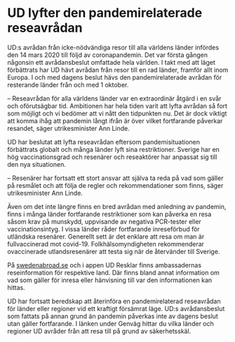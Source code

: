 # UD lyfter den pandemirelaterade reseavrådan

UD:s avrådan från icke-nödvändiga resor till alla världens länder infördes den 14 mars 2020 till följd av coronapandemin. Det var första gången någonsin ett avrådansbeslut omfattade hela världen. I takt med att läget förbättrats har UD hävt avrådan från resor till en rad länder, framför allt inom Europa. I och med dagens beslut hävs den pandemirelaterade avrådan för resterande länder från och med 1 oktober.

– Reseavrådan för alla världens länder var en extraordinär åtgärd i en svår och oförutsägbar tid. Ambitionen har hela tiden varit att lyfta avrådan så fort som möjligt och vi bedömer att vi nått den tidpunkten nu. Det är dock viktigt att komma ihåg att pandemin långt ifrån är över vilket fortfarande påverkar resandet, säger utrikesminister Ann Linde.

UD har beslutat att lyfta reseavrådan eftersom pandemisituationen förbättrats globalt och många länder lyft sina restriktioner. Sverige har en hög vaccinationsgrad och resenärer och reseaktörer har anpassat sig till den nya situationen.

– Resenärer har fortsatt ett stort ansvar att själva ta reda på vad som gäller på resmålet och att följa de regler och rekommendationer som finns, säger utrikesminister Ann Linde.

Även om det inte längre finns en bred avrådan med anledning av pandemin, finns i många länder fortfarande restriktioner som kan påverka en resa såsom krav på munskydd, uppvisande av negativa PCR-tester eller vaccinationsintyg. I vissa länder råder fortfarande inreseförbud för utländska resenärer. Generellt sett är det enklare att resa om man är fullvaccinerad mot covid-19. Folkhälsomyndigheten rekommenderar ovaccinerade utlandsresenärer att testa sig när de återvänder till Sverige.

På [swedenabroad.se](http://www.swedenabroad.se) och i appen UD Resklar finns ambassadernas reseinformation för respektive land. Där finns bland annat information om vad som gäller för inresa eller hänvisning till var den informationen kan hittas.

UD har fortsatt beredskap att återinföra en pandemirelaterad reseavrådan för länder eller regioner vid ett kraftigt försämrat läge. UD:s avrådansbeslut som fattats på annan grund än pandemin påverkas inte av dagens beslut utan gäller fortfarande. I länken under Genväg hittar du vilka länder och regioner UD avråder från att resa till på grund av säkerhetsskäl.
